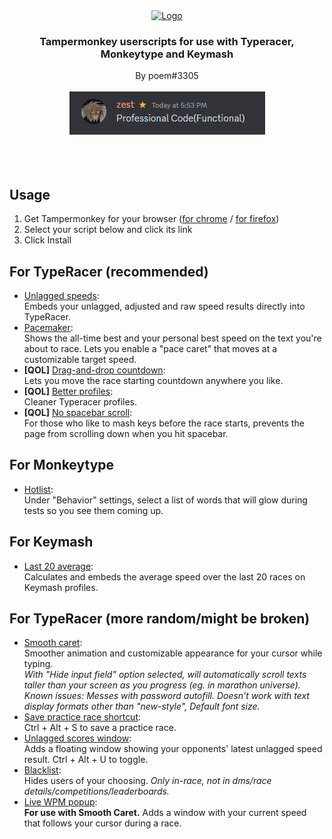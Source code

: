 <div align="center">
  <a href="https://github.com/PoemOnTyperacer/tampermonkey">
    <img src="https://play.typeracer.com/images/tr-loader.gif" alt="Logo" width="80" height="80">
  </a>

  <h3 align="center">Tampermonkey userscripts for use with Typeracer, Monkeytype and Keymash</h3>

  <p align="center">
    By poem#3305
    <br />
    <br />
    <img src='https://raw.githubusercontent.com/PoemOnTyperacer/tampermonkey/master/resources/summary.png'>
    <br />
    <br />
    <br />
    <br />
  </p>
</div>

## Usage
1. Get Tampermonkey for your browser ([for chrome](https://chrome.google.com/webstore/detail/tampermonkey/dhdgffkkebhmkfjojejmpbldmpobfkfo?hl=fr) / [for firefox](https://addons.mozilla.org/fr/firefox/addon/tampermonkey/))
2. Select your script below and click its link
3. Click Install

## For TypeRacer (recommended)
- <a href="https://github.com/PoemOnTyperacer/tampermonkey/raw/master/adjusted_speed.user.js">Unlagged speeds</a>:<br>
Embeds your unlagged, adjusted and raw speed results directly into TypeRacer.
- <a href="https://github.com/PoemOnTyperacer/tampermonkey/raw/master/pacemaker.user.js">Pacemaker</a>:<br>
Shows the all-time best and your personal best speed on the text you're about to race. Lets you enable a "pace caret" that moves at a customizable target speed.
- <b>[QOL]</b> <a href="https://github.com/PoemOnTyperacer/tampermonkey/raw/master/move_countdown.user.js">Drag-and-drop countdown</a>:<br>
Lets you move the race starting countdown anywhere you like.
- <b>[QOL]</b> <a href="https://github.com/PoemOnTyperacer/tampermonkey/raw/master/better_profiles.user.js">Better profiles</a>:<br>
Cleaner Typeracer profiles.
- <b>[QOL]</b> <a href="https://github.com/PoemOnTyperacer/tampermonkey/raw/master/no_spacebar_scroll.user.js">No spacebar scroll</a>:<br>
For those who like to mash keys before the race starts, prevents the page from scrolling down when you hit spacebar.


## For Monkeytype
- <a href="https://github.com/PoemOnTyperacer/tampermonkey/raw/master/mt_hotlist.user.js">Hotlist</a>:<br>
Under "Behavior" settings, select a list of words that will glow during tests so you see them coming up.


## For Keymash
- <a href="https://github.com/PoemOnTyperacer/tampermonkey/raw/master/km_average_speed.user.js">Last 20 average</a>:<br>
Calculates and embeds the average speed over the last 20 races on Keymash profiles.


## For TypeRacer (more random/might be broken)
- <a href="https://github.com/PoemOnTyperacer/tampermonkey/raw/master/smooth_caret.user.js">Smooth caret</a>:<br>
Smoother animation and customizable appearance for your cursor while typing.<br>
<em>With "Hide input field" option selected, will automatically scroll texts taller than your screen as you progress (eg. in marathon universe).<br>
Known issues: Messes with password autofill. Doesn't work with text display formats other than "new-style", Default font size.</em>
- <a href="https://github.com/PoemOnTyperacer/tampermonkey/raw/master/save_race_shortcut.user.js">Save practice race shortcut</a>:<br>
Ctrl + Alt + S to save a practice race.
- <a href="https://github.com/PoemOnTyperacer/tampermonkey/raw/master/unlagged_scores.user.js">Unlagged scores window</a>:<br>
Adds a floating window showing your opponents' latest unlagged speed result. Ctrl + Alt + U to toggle.
- <a href="https://github.com/PoemOnTyperacer/tampermonkey/raw/master/blacklist.user.js">Blacklist</a>:<br>
Hides users of your choosing. <em>Only in-race, not in dms/race details/competitions/leaderboards.</em>
- <a href="https://github.com/PoemOnTyperacer/tampermonkey/raw/master/wpm_popup.user.js">Live WPM popup</a>:<br>
<b>For use with Smooth Caret.</b> Adds a window with your current speed that follows your cursor during a race.
